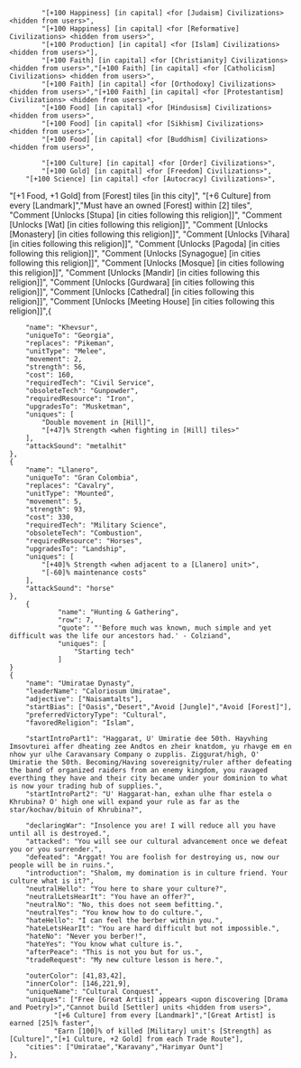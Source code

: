 

			"[+100 Happiness] [in capital] <for [Judaism] Civilizations> <hidden from users>",
			"[+100 Happiness] [in capital] <for [Reformative] Civilizations> <hidden from users>",
			"[+100 Production] [in capital] <for [Islam] Civilizations> <hidden from users>"],  
			"[+100 Faith] [in capital] <for [Christianity] Civilizations> <hidden from users>","[+100 Faith] [in capital] <for [Catholicism] Civilizations> <hidden from users>",
			"[+100 Faith] [in capital] <for [Orthodoxy] Civilizations> <hidden from users>","[+100 Faith] [in capital] <for [Protestantism] Civilizations> <hidden from users>",
			"[+100 Food] [in capital] <for [Hindusism] Civilizations> <hidden from users>",
			"[+100 Food] [in capital] <for [Sikhism] Civilizations> <hidden from users>",
			"[+100 Food] [in capital] <for [Buddhism] Civilizations> <hidden from users>",

			"[+100 Culture] [in capital] <for [Order] Civilizations>",
			"[+100 Gold] [in capital] <for [Freedom] Civilizations>",
		"[+100 Science] [in capital] <for [Autocracy] Civilizations>",

   
"[+1 Food, +1 Gold] from [Forest] tiles [in this city]",
			"[+6 Culture] from every [Landmark]","Must have an owned [Forest] within [2] tiles", 
            "Comment [Unlocks [Stupa] [in cities following this religion]]",
            "Comment [Unlocks [Wat] [in cities following this religion]]",
            "Comment [Unlocks [Monastery] [in cities following this religion]]",
          "Comment [Unlocks [Vihara] [in cities following this religion]]",
          "Comment [Unlocks [Pagoda] [in cities following this religion]]",
          "Comment [Unlocks [Synagogue] [in cities following this religion]]",
          "Comment [Unlocks [Mosque] [in cities following this religion]]",
          "Comment [Unlocks [Mandir] [in cities following this religion]]",
          "Comment [Unlocks [Gurdwara] [in cities following this religion]]",
            "Comment [Unlocks [Cathedral] [in cities following this religion]]",
            "Comment [Unlocks [Meeting House] [in cities following this religion]]",{
	    
		"name": "Khevsur",
		"uniqueTo": "Georgia",
		"replaces": "Pikeman",
		"unitType": "Melee",
		"movement": 2,
		"strength": 56,
		"cost": 160,
		"requiredTech": "Civil Service",
		"obsoleteTech": "Gunpowder",
		"requiredResource": "Iron",
		"upgradesTo": "Musketman",
		"uniques": [
			"Double movement in [Hill]",
			"[+47]% Strength <when fighting in [Hill] tiles>"
		],
		"attackSound": "metalhit"
	},
	{
		"name": "Llanero",
		"uniqueTo": "Gran Colombia",
		"replaces": "Cavalry",
		"unitType": "Mounted",
		"movement": 5,
		"strength": 93,
		"cost": 330,
		"requiredTech": "Military Science",
		"obsoleteTech": "Combustion",
		"requiredResource": "Horses",
		"upgradesTo": "Landship",
		"uniques": [
			"[+40]% Strength <when adjacent to a [Llanero] unit>",
			"[-60]% maintenance costs"
		],
		"attackSound": "horse"
	},
		{
				"name": "Hunting & Gathering",
				"row": 7,
				"quote": "'Before much was known, much simple and yet difficult was the life our ancestors had.' - Colziand",
				"uniques": [
					"Starting tech"
				]
	}
	{
		"name": "Umiratae Dynasty",
		"leaderName": "Caloriosum Umiratae",
		"adjective": ["Naisamtalts"],
		"startBias": ["Oasis","Desert","Avoid [Jungle]","Avoid [Forest]"],
		"preferredVictoryType": "Cultural",
		"favoredReligion": "Islam",
		
		"startIntroPart1": "Haggarat, U' Umiratie dee 50th. Hayvhing Imsovturei affer dheating zee Andtos en zheir knatdom, yu rhavge em en nhow yur ulhe Caravansary Company o zupplis. Ziggurat/high, O' Umiratie the 50th. Becoming/Having sovereignity/ruler afther defeating the band of organized raiders from an enemy kingdom, you ravaged everthing they have and their city became under your dominion to what is now your trading hub of supplies.",
		"startIntroPart2": "U' Haggarat-han, exhan ulhe fhar estela o Khrubina? O' high one will expand your rule as far as the star/kochav/bituin of Khrubina?",	
		
		"declaringWar": "Insolence you are! I will reduce all you have until all is destroyed.",
		"attacked": "You will see our cultural advancement once we defeat you or you surrender.",
		"defeated": "Arggat! You are foolish for destroying us, now our people will be in ruins.",
		"introduction": "Shalom, my domination is in culture friend. Your culture what is it?",
		"neutralHello": "You here to share your culture?",		
		"neutralLetsHearIt": "You have an offer?",
		"neutralNo": "No, this does not seem befitting.",
		"neutralYes": "You know how to do culture.",
		"hateHello": "I can feel the berber within you.",	
		"hateLetsHearIt": "You are hard difficult but not impossible.",
		"hateNo": "Never you berber!",
		"hateYes": "You know what culture is.",
		"afterPeace": "This is not you but for us.",
		"tradeRequest": "My new culture lesson is here.",
		
		"outerColor": [41,83,42],
		"innerColor": [146,221,9],
		"uniqueName": "Cultural Conquest",
		"uniques": ["Free [Great Artist] appears <upon discovering [Drama and Poetry]>","Cannot build [Settler] units <hidden from users>",
			   "[+6 Culture] from every [Landmark]","[Great Artist] is earned [25]% faster",
			   "Earn [100]% of killed [Military] unit's [Strength] as [Culture]","[+1 Culture, +2 Gold] from each Trade Route"],
		"cities": ["Umiratae","Karavany","Harimyar Ount"]
	},

